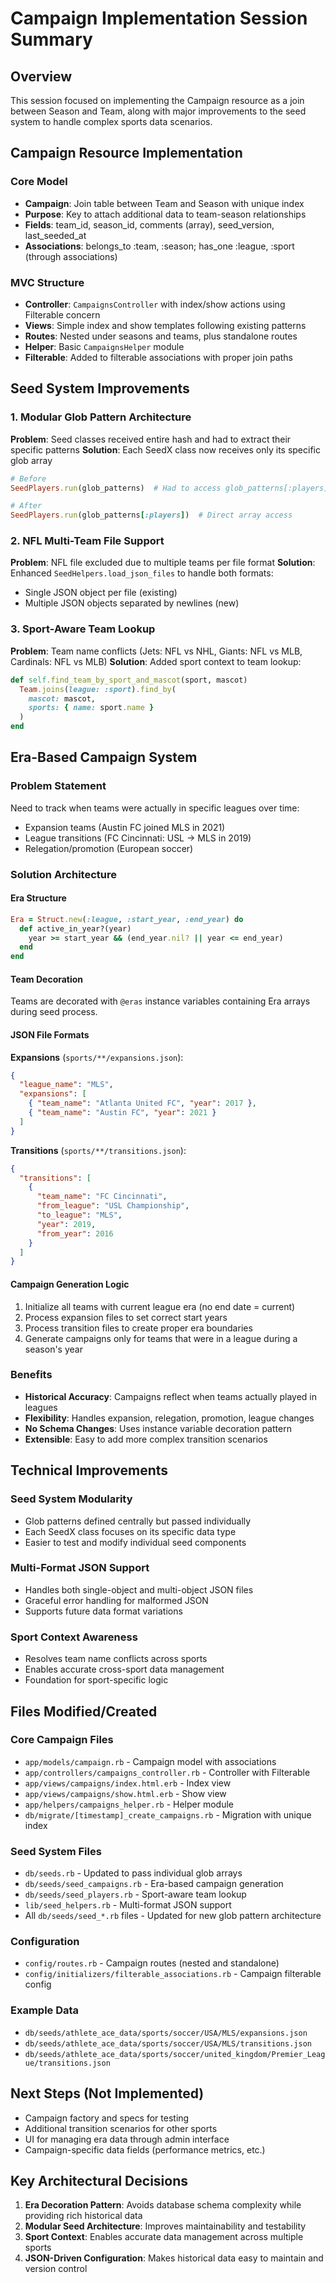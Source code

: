 # Campaign Implementation Session Summary

## Overview
This session focused on implementing the Campaign resource as a join between Season and Team, along with major improvements to the seed system to handle complex sports data scenarios.

## Campaign Resource Implementation

### Core Model
- **Campaign**: Join table between Team and Season with unique index
- **Purpose**: Key to attach additional data to team-season relationships
- **Fields**: team_id, season_id, comments (array), seed_version, last_seeded_at
- **Associations**: belongs_to :team, :season; has_one :league, :sport (through associations)

### MVC Structure
- **Controller**: `CampaignsController` with index/show actions using Filterable concern
- **Views**: Simple index and show templates following existing patterns
- **Routes**: Nested under seasons and teams, plus standalone routes
- **Helper**: Basic `CampaignsHelper` module
- **Filterable**: Added to filterable associations with proper join paths

## Seed System Improvements

### 1. Modular Glob Pattern Architecture
**Problem**: Seed classes received entire hash and had to extract their specific patterns
**Solution**: Each SeedX class now receives only its specific glob array

```ruby
# Before
SeedPlayers.run(glob_patterns)  # Had to access glob_patterns[:players]

# After  
SeedPlayers.run(glob_patterns[:players])  # Direct array access
```

### 2. NFL Multi-Team File Support
**Problem**: NFL file excluded due to multiple teams per file format
**Solution**: Enhanced `SeedHelpers.load_json_files` to handle both formats:
- Single JSON object per file (existing)
- Multiple JSON objects separated by newlines (new)

### 3. Sport-Aware Team Lookup
**Problem**: Team name conflicts (Jets: NFL vs NHL, Giants: NFL vs MLB, Cardinals: NFL vs MLB)
**Solution**: Added sport context to team lookup:
```ruby
def self.find_team_by_sport_and_mascot(sport, mascot)
  Team.joins(league: :sport).find_by(
    mascot: mascot,
    sports: { name: sport.name }
  )
end
```

## Era-Based Campaign System

### Problem Statement
Need to track when teams were actually in specific leagues over time:
- Expansion teams (Austin FC joined MLS in 2021)
- League transitions (FC Cincinnati: USL → MLS in 2019)
- Relegation/promotion (European soccer)

### Solution Architecture

#### Era Structure
```ruby
Era = Struct.new(:league, :start_year, :end_year) do
  def active_in_year?(year)
    year >= start_year && (end_year.nil? || year <= end_year)
  end
end
```

#### Team Decoration
Teams are decorated with `@eras` instance variables containing Era arrays during seed process.

#### JSON File Formats

**Expansions** (`sports/**/expansions.json`):
```json
{
  "league_name": "MLS",
  "expansions": [
    { "team_name": "Atlanta United FC", "year": 2017 },
    { "team_name": "Austin FC", "year": 2021 }
  ]
}
```

**Transitions** (`sports/**/transitions.json`):
```json
{
  "transitions": [
    {
      "team_name": "FC Cincinnati",
      "from_league": "USL Championship",
      "to_league": "MLS", 
      "year": 2019,
      "from_year": 2016
    }
  ]
}
```

#### Campaign Generation Logic
1. Initialize all teams with current league era (no end date = current)
2. Process expansion files to set correct start years
3. Process transition files to create proper era boundaries
4. Generate campaigns only for teams that were in a league during a season's year

### Benefits
- **Historical Accuracy**: Campaigns reflect when teams actually played in leagues
- **Flexibility**: Handles expansion, relegation, promotion, league changes
- **No Schema Changes**: Uses instance variable decoration pattern
- **Extensible**: Easy to add more complex transition scenarios

## Technical Improvements

### Seed System Modularity
- Glob patterns defined centrally but passed individually
- Each SeedX class focuses on its specific data type
- Easier to test and modify individual seed components

### Multi-Format JSON Support
- Handles both single-object and multi-object JSON files
- Graceful error handling for malformed JSON
- Supports future data format variations

### Sport Context Awareness
- Resolves team name conflicts across sports
- Enables accurate cross-sport data management
- Foundation for sport-specific logic

## Files Modified/Created

### Core Campaign Files
- `app/models/campaign.rb` - Campaign model with associations
- `app/controllers/campaigns_controller.rb` - Controller with Filterable
- `app/views/campaigns/index.html.erb` - Index view
- `app/views/campaigns/show.html.erb` - Show view  
- `app/helpers/campaigns_helper.rb` - Helper module
- `db/migrate/[timestamp]_create_campaigns.rb` - Migration with unique index

### Seed System Files
- `db/seeds.rb` - Updated to pass individual glob arrays
- `db/seeds/seed_campaigns.rb` - Era-based campaign generation
- `db/seeds/seed_players.rb` - Sport-aware team lookup
- `lib/seed_helpers.rb` - Multi-format JSON support
- All `db/seeds/seed_*.rb` files - Updated for new glob pattern architecture

### Configuration
- `config/routes.rb` - Campaign routes (nested and standalone)
- `config/initializers/filterable_associations.rb` - Campaign filterable config

### Example Data
- `db/seeds/athlete_ace_data/sports/soccer/USA/MLS/expansions.json`
- `db/seeds/athlete_ace_data/sports/soccer/USA/MLS/transitions.json`
- `db/seeds/athlete_ace_data/sports/soccer/united_kingdom/Premier_League/transitions.json`

## Next Steps (Not Implemented)
- Campaign factory and specs for testing
- Additional transition scenarios for other sports
- UI for managing era data through admin interface
- Campaign-specific data fields (performance metrics, etc.)

## Key Architectural Decisions
1. **Era Decoration Pattern**: Avoids database schema complexity while providing rich historical data
2. **Modular Seed Architecture**: Improves maintainability and testability
3. **Sport Context**: Enables accurate data management across multiple sports
4. **JSON-Driven Configuration**: Makes historical data easy to maintain and version control